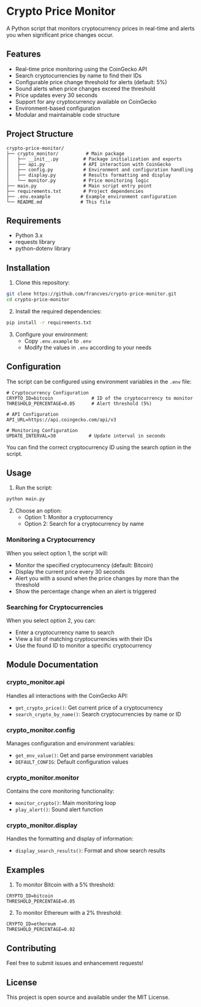# Crypto Price Monitor

A Python script that monitors cryptocurrency prices in real-time and alerts you when significant price changes occur.

## Features

- Real-time price monitoring using the CoinGecko API
- Search cryptocurrencies by name to find their IDs
- Configurable price change threshold for alerts (default: 5%)
- Sound alerts when price changes exceed the threshold
- Price updates every 30 seconds
- Support for any cryptocurrency available on CoinGecko
- Environment-based configuration
- Modular and maintainable code structure

## Project Structure

```
crypto-price-monitor/
├── crypto_monitor/          # Main package
│   ├── __init__.py         # Package initialization and exports
│   ├── api.py              # API interaction with CoinGecko
│   ├── config.py           # Environment and configuration handling
│   ├── display.py          # Results formatting and display
│   └── monitor.py          # Price monitoring logic
├── main.py                 # Main script entry point
├── requirements.txt        # Project dependencies
├── .env.example           # Example environment configuration
└── README.md              # This file
```

## Requirements

- Python 3.x
- requests library
- python-dotenv library

## Installation

1. Clone this repository:
```bash
git clone https://github.com/francves/crypto-price-monitor.git
cd crypto-price-monitor
```

2. Install the required dependencies:
```bash
pip install -r requirements.txt
```

3. Configure your environment:
   - Copy `.env.example` to `.env`
   - Modify the values in `.env` according to your needs

## Configuration

The script can be configured using environment variables in the `.env` file:

```env
# Cryptocurrency Configuration
CRYPTO_ID=bitcoin              # ID of the cryptocurrency to monitor
THRESHOLD_PERCENTAGE=0.05      # Alert threshold (5%)

# API Configuration
API_URL=https://api.coingecko.com/api/v3

# Monitoring Configuration
UPDATE_INTERVAL=30            # Update interval in seconds
```

You can find the correct cryptocurrency ID using the search option in the script.

## Usage

1. Run the script:
```bash
python main.py
```

2. Choose an option:
   - Option 1: Monitor a cryptocurrency
   - Option 2: Search for a cryptocurrency by name

### Monitoring a Cryptocurrency

When you select option 1, the script will:
- Monitor the specified cryptocurrency (default: Bitcoin)
- Display the current price every 30 seconds
- Alert you with a sound when the price changes by more than the threshold
- Show the percentage change when an alert is triggered

### Searching for Cryptocurrencies

When you select option 2, you can:
- Enter a cryptocurrency name to search
- View a list of matching cryptocurrencies with their IDs
- Use the found ID to monitor a specific cryptocurrency

## Module Documentation

### crypto_monitor.api
Handles all interactions with the CoinGecko API:
- `get_crypto_price()`: Get current price of a cryptocurrency
- `search_crypto_by_name()`: Search cryptocurrencies by name or ID

### crypto_monitor.config
Manages configuration and environment variables:
- `get_env_value()`: Get and parse environment variables
- `DEFAULT_CONFIG`: Default configuration values

### crypto_monitor.monitor
Contains the core monitoring functionality:
- `monitor_crypto()`: Main monitoring loop
- `play_alert()`: Sound alert function

### crypto_monitor.display
Handles the formatting and display of information:
- `display_search_results()`: Format and show search results

## Examples

1. To monitor Bitcoin with a 5% threshold:
```env
CRYPTO_ID=bitcoin
THRESHOLD_PERCENTAGE=0.05
```

2. To monitor Ethereum with a 2% threshold:
```env
CRYPTO_ID=ethereum
THRESHOLD_PERCENTAGE=0.02
```

## Contributing

Feel free to submit issues and enhancement requests!

## License

This project is open source and available under the MIT License. 
